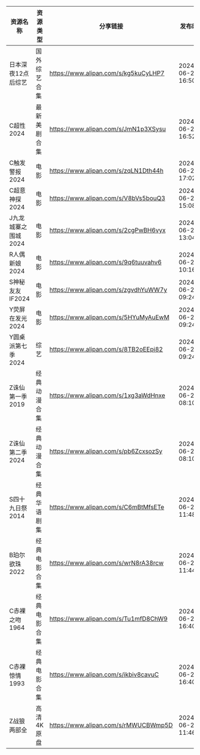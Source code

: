 | 资源名称         | 资源类型   | 分享链接                                 | 发布时间                |
| ------------ | ------ | ------------------------------------ | ------------------- |
| 日本深夜12点后综艺   | 国外综艺合集 | https://www.alipan.com/s/kg5kuCyLHP7 | 2024-06-21 16:50:36 |
| C超性2024      | 最新美剧合集 | https://www.alipan.com/s/JmN1p3XSysu | 2024-06-21 16:52:15 |
| C触发警报2024    | 电影     | https://www.alipan.com/s/zqLN1Dth44h | 2024-06-21 17:02:23 |
| C超意神探2024    | 电影     | https://www.alipan.com/s/V8bVs5bouQ3 | 2024-06-21 15:08:18 |
| J九龙城寨之围城2024 | 电影     | https://www.alipan.com/s/2cgPwBH6vyx | 2024-06-21 13:04:13 |
| R人偶新娘2024    | 电影     | https://www.alipan.com/s/9q6tuuvahv6 | 2024-06-21 10:16:21 |
| S神秘友友IF2024  | 电影     | https://www.alipan.com/s/zgvdhYuWW7y | 2024-06-21 09:24:20 |
| Y荧屏在发光2024   | 电影     | https://www.alipan.com/s/5HYuMyAuEwM | 2024-06-21 09:24:23 |
| Y圆桌派第七季2024  | 综艺     | https://www.alipan.com/s/8TB2oEEpi82 | 2024-06-21 09:24:09 |
| Z诛仙第一季2019   | 经典动漫合集 | https://www.alipan.com/s/1xg3aWdHnxe | 2024-06-21 08:10:11 |
| Z诛仙第二季2024   | 经典动漫合集 | https://www.alipan.com/s/pb6ZcxsozSy | 2024-06-21 08:10:13 |
| S四十九日祭2014   | 经典华语剧集 | https://www.alipan.com/s/C6mBtMfsETe | 2024-06-21 11:48:21 |
| B珀尔欲珠2022    | 经典电影合集 | https://www.alipan.com/s/wrN8rA38rcw | 2024-06-21 11:44:21 |
| C赤裸之吻1964    | 经典电影合集 | https://www.alipan.com/s/Tu1mfD8ChW9 | 2024-06-21 16:40:12 |
| C赤裸惊情1993    | 经典电影合集 | https://www.alipan.com/s/ikbiv8cavuC | 2024-06-21 16:40:14 |
| Z战狼两部全       | 高清4K原盘 | https://www.alipan.com/s/rMWUCBWmp5D | 2024-06-21 11:46:05 |
